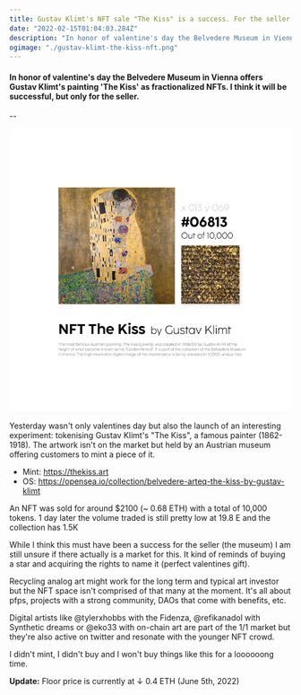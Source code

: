 ```yaml
---
title: Gustav Klimt's NFT sale "The Kiss" is a success. For the seller
date: "2022-02-15T01:04:03.284Z"
description: "In honor of valentine's day the Belvedere Museum in Vienna offers Gustav Klimt's painting 'The Kiss' as fractionalized NFTs. I think it will be successful, but only for the seller."
ogimage: "./gustav-klimt-the-kiss-nft.png"
---
```


#### In honor of valentine's day the Belvedere Museum in Vienna offers Gustav Klimt's painting 'The Kiss' as fractionalized NFTs. I think it will be successful, but only for the seller.

--

![Gustav Klimt "The Kiss"](./gustav-klimt-the-kiss-nft.png)

Yesterday wasn't only valentines day but also the launch of an interesting experiment: tokenising Gustav Klimt's "The Kiss", a famous painter (1862-1918). The artwork isn't on the market but held by an Austrian museum offering customers to mint a piece of it.

* Mint: https://thekiss.art
* OS: https://opensea.io/collection/belvedere-arteq-the-kiss-by-gustav-klimt

An NFT was sold for around $2100 (~ 0.68 ETH) with a total of 10,000 tokens. 1 day later the volume traded is still pretty low at 19.8 E and the collection has 1.5K

While I think this must have been a success for the seller (the museum) I am still unsure if there actually is a market for this. It kind of reminds of buying a star and acquiring the rights to name it (perfect valentines gift).

Recycling analog art might work for the long term and typical art investor but the NFT space isn't comprised of that many at the moment. It's all about pfps, projects with a strong community, DAOs that come with benefits, etc.

Digital artists like @tylerxhobbs with the Fidenza, @refikanadol with Synthetic dreams or @eko33 with on-chain art are part of the 1/1 market but they're also active on twitter and resonate with the younger NFT crowd.

I didn't mint, I didn't buy and I won't buy things like this for a loooooong time.

**Update:** Floor price is currently at &darr; 0.4 ETH (June 5th, 2022)
